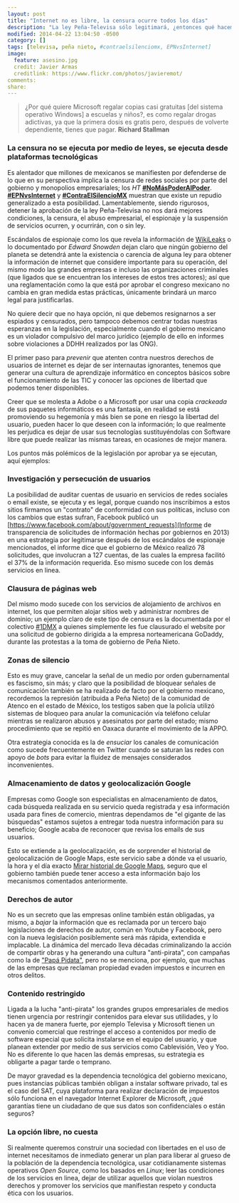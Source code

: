 ```yaml
---
layout: post
title: "Internet no es libre, la censura ocurre todos los días"
description: "La ley Peña-Televisa sólo legitimará, ¿entonces qué hacemos?"
modified: 2014-04-22 13:04:50 -0500
category: []
tags: [televisa, peña nieto, #contraelsilenciomx, EPNvsInternet]
image:
  feature: asesino.jpg
  credit: Javier Armas
  creditlink: https://www.flickr.com/photos/javieremot/
comments: 
share: 
---
```


> ¿Por qué quiere Microsoft regalar copias casi gratuitas [del sistema operativo Windows] a escuelas y niños?, es como regalar drogas adictivas, ya que la primera dosis es gratis pero, después de volverte dependiente, tienes que pagar. **Richard Stallman**

### La censura no se ejecuta por medio de leyes, se ejecuta desde plataformas tecnológicas

Es alentador que millones de mexicanos se manifiesten por defenderse de lo que en su perspectiva implica la censura de redes sociales por parte del gobierno y monopolios empresariales; los *HT* **[#NoMásPoderAlPoder](https://twitter.com/search?q=%23NoM%C3%A1sPoderAlPoder&src=hash)**. **[#EPNvsInternet](https://twitter.com/search?q=%23EPNvsInternet&src=hash)** y **[#ContraElSilencioMX](https://twitter.com/search?q=%23ContraElSilencioMX&src=hash)** muestran que existe un repudio generalizado a esta posibilidad. Lamentablemente, siendo rigurosos,  detener la aprobación de la ley Peña-Televisa no nos dará mejores condiciones, la censura, el abuso empresarial, el espionaje y la suspensión de servicios ocurren, y ocurrirán, con o sin ley.

Escándalos de espionaje como los que revela la información de [WikiLeaks](https://wikileaks.org/) o lo documentado por *Edward Snowden* dejan claro que ningún gobierno del planeta se detendrá ante la existencia o carencia de alguna ley para obtener la información de internet que considere importante para su operación, del mismo modo las grandes empresas e incluso las organizaciones criminales (que ligados que se encuentran los intereses de estos tres actores); así que una reglamentación como la que está por aprobar el congreso mexicano no cambia en gran medida estas prácticas, únicamente brindará un marco legal para justificarlas.

No quiere decir que no haya opción, ni que debemos resignarnos a ser espiados y censurados, pero tampoco debemos centrar todas nuestras esperanzas en la legislación, especialmente cuando el gobierno mexicano es un violador compulsivo del marco jurídico (ejemplo de ello en informes sobre violaciones a DDHH realizados por las ONG).

El primer paso para *prevenir* que atenten contra nuestros derechos de usuarios de internet es dejar de ser internautas ignorantes, tenemos que generar una cultura de aprendizaje informático en conceptos básicos sobre el funcionamiento de las TIC y conocer las opciones de libertad que podemos tener disponibles.

Creer que se molesta a Adobe o a Microsoft por usar una copia *crackeada* de sus paquetes informáticos es una fantasía, en realidad se está promoviendo su hegemonía y más bien se pone en riesgo la libertad del usuario, pueden hacer lo que deseen con la información; lo que realmente les perjudica es dejar de usar sus tecnologías sustituyéndolas con Software libre que puede realizar las mismas tareas, en ocasiones de mejor manera.

Los puntos más polémicos de la legislación por aprobar ya se ejecutan, aquí ejemplos:

### Investigación y persecución de usuarios

La posibilidad de auditar cuentas de usuario en servicios de redes sociales o email existe, se ejecuta y es legal, porque cuando nos inscribimos a estos sitios firmamos un "contrato" de conformidad con sus políticas, incluso con los cambios que estas sufran, Facebook publicó un [https://www.facebook.com/about/government_requests](Informe de transparencia de solicitudes de información hechas por gobiernos en 2013) en una estrategia por legitimarse después de los escándalos de espionaje mencionados, el informe dice que el gobierno de México realizó 78 solicitudes, que involucran a 127 cuentas, de las cuales la empresa facilitó el 37% de la información requerida. Eso mismo sucede con los demás servicios en linea.

### Clausura de páginas web

Del mismo modo sucede con los servicios de alojamiento de archivos en internet, los que permiten alojar sitios web y administrar nombres de dominio; un ejemplo claro de este tipo de censura es la documentada por el colectivo [#1DMX](http://www.op1d.mx/) a quienes simplemente les fue clausurado el website por una solicitud de gobierno dirigida a la empresa norteamericana GoDaddy, durante las protestas a la toma de gobierno de Peña Nieto.

### Zonas de silencio 

Esto es muy grave, cancelar la señal de un medio por orden gubernamental es fascismo, sin más; y claro que la posibilidad de bloquear señales de comunicación también se ha realizado de facto por el gobierno mexicano, recordemos la represión (atribuida a Peña Nieto) de la comunidad de Atenco en el estado de México, los testigos saben que la policía utilizó sistemas de bloqueo para anular la comunicación vía teléfono celular mientras se realizaron abusos y asesinatos por parte del estado; mismo procedimiento que se repitió en Oaxaca durante el movimiento de la APPO.

Otra estrategia conocida es la de *ensuciar* los canales de comunicación como sucede frecuentemente en Twitter cuando se saturan las redes con apoyo de *bots* para evitar la fluidez de mensajes considerados inconvenientes.

### Almacenamiento de datos y geolocalización Google

Empresas como Google son especialistas en almacenamiento de datos, cada búsqueda realizada en su servicio queda registrada y esa información usada para fines de comercio, mientras dependamos de "el gigante de las búsquedas" estamos sujetos a entregar toda nuestra información para su beneficio; Google acaba de reconocer que revisa los emails de sus usuarios.

Esto se extiende a la geolocalización, es de sorprender el historial de geolocalización de Google Maps, este servicio sabe a dónde va el usuario, la hora y el día exacto [Mirar historial de Google Maps](https://maps.google.com/locationhistory/b/0/), seguro que el gobierno también puede tener acceso a esta información bajo los mecanismos comentados anteriormente.

### Derechos de autor 

No es un secreto que las empresas online también están obligadas, ya mismo, a *bajar* la información que es reclamada por un tercero bajo legislaciones de derechos de autor, común en Youtube y Facebook, pero con la nueva legislación posiblemente será más rápida, extendida e implacable. La dinámica del mercado lleva décadas criminalizando la acción de compartir obras y ha generando una cultura "anti-pirata", con campañas como la de ["Papá Pidata"](https://www.youtube.com/watch?v=WfYdrPbjODk), pero no se menciona, por ejemplo, que muchas de las empresas que reclaman propiedad evaden impuestos e incurren en otros delitos.

### Contenido restringido 

Ligada a la lucha "anti-pirata" los grandes grupos empresariales de medios tienen urgencia por restringir contenidos para elevar sus utilidades, y lo hacen ya de manera fuerte, por ejemplo Televisa y Microsoft tienen un convenio comercial que restringe el acceso a contenidos por medio de software especial que solicita instalarse en el equipo del usuario, y que planean extender por medio de sus servicios como Cablevisión, Veo y Yoo. No es diferente lo que hacen las demás empresas, su estrategia es obligarte a pagar tarde o temprano.

De mayor gravedad es la dependencia tecnológica del gobierno mexicano, pues instancias públicas también obligan a instalar software privado, tal es el caso del SAT, cuya plataforma para realizar declaración de impuestos sólo funciona en el navegador Internet Explorer de Microsoft, ¿qué garantías tiene un ciudadano de que sus datos son confidenciales o están seguros?

### La opción libre, no cuesta

Si realmente queremos construir una sociedad con libertades en el uso de internet necesitamos de inmediato generar un plan para liberar al grueso de la población de la dependencia tecnológica, usar cotidianamente sistemas operativos *Open Source*, como los basados en *Linux*; leer las condiciones de los servicios en linea, dejar de utilizar aquellos que violan nuestros derechos y promover los servicios que manifiestan respeto y conducta ética con los usuarios.